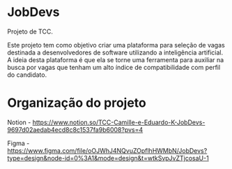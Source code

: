 # JobDevs
Projeto de TCC.

Este projeto tem como objetivo criar uma plataforma para seleção de vagas destinada a desenvolvedores de software utilizando a inteligência artificial. A ideia desta plataforma é que ela se torne uma ferramenta para auxiliar na busca por vagas que tenham um alto índice de compatibilidade com perfil do candidato.


# Organização do projeto
Notion - https://www.notion.so/TCC-Camille-e-Eduardo-K-JobDevs-9697d02aedab4ecd8c8c1537fa9b6008?pvs=4

Figma - https://www.figma.com/file/oOJWhJ4NQvuZOpflhHWMbN/JobDevs?type=design&node-id=0%3A1&mode=design&t=wtkSvpJvZTjcosaU-1
